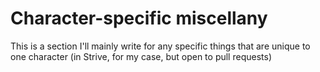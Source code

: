# Character-specific miscellany
This is a section I'll mainly write for any specific things that are unique to one character (in Strive, for my case, but open to pull requests)